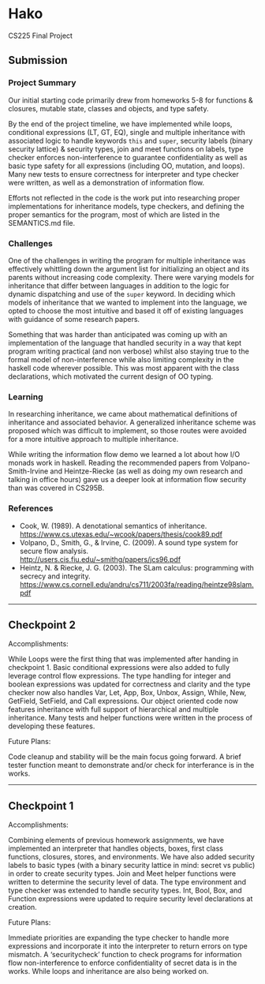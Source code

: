 # Hako
CS225 Final Project

## Submission

### Project Summary

Our initial starting code primarily drew from homeworks 5-8 for functions &
closures, mutable state, classes and objects, and type safety. 

By the end of the project timeline, we have implemented while loops, conditional
expressions (LT, GT, EQ), single and multiple inheritance with associated logic
to handle keywords `this` and `super`, security labels (binary security
lattice) & security types, join and meet functions on labels, type checker
enforces non-interference to guarantee confidentiality as well as basic type
safety for all expressions (including OO, mutation, and loops). Many new tests
to ensure correctness for interpreter and type checker were written, as well as
a demonstration of information flow. 

Efforts not reflected in the code is the work put into researching proper
implementations for inheritance models, type checkers, and defining the proper
semantics for the program, most of which are listed in the SEMANTICS.md file.

### Challenges

One of the challenges in writing the program for multiple inheritance was
effectively whittling down the argument list for initializing an object and its
parents without increasing code complexity. There were varying models for
inheritance that differ between languages in addition to the logic for dynamic
dispatching and use of the `super` keyword. In deciding which models of
inheritance that we wanted to implement into the language, we opted to choose
the most intuitive and based it off of existing languages with guidance of some
research papers.

Something that was harder than anticipated was coming up with an implementation
of the language that handled security in a way that kept program writing
practical (and non verbose) whilst also staying true to the formal model of
non-interference while also limiting complexity in the haskell code wherever
possible. This was most apparent with the class declarations, which motivated
the current design of OO typing. 

### Learning

In researching inheritance, we came about mathematical definitions of
inheritance and associated behavior. A generalized inheritance scheme was
proposed which was difficult to implement, so those routes were avoided for a
more intuitive approach to multiple inheritance.

While writing the information flow demo we learned a lot about how I/O monads
work in haskell. Reading the recommended papers from Volpano-Smith-Irvine and
Heintze-Riecke (as well as doing my own research and talking in office hours)
gave us a deeper look at information flow security than was covered in CS295B.

### References

* Cook, W. (1989). A denotational semantics of inheritance.<br>
  https://www.cs.utexas.edu/~wcook/papers/thesis/cook89.pdf
* Volpano, D., Smith, G., & Irvine, C. (2009). A sound type system for secure
  flow analysis.<br>
  http://users.cis.fiu.edu/~smithg/papers/jcs96.pdf
* Heintz, N. & Riecke, J. G. (2003). The SLam calculus: programming with
  secrecy and integrity.<br>
  https://www.cs.cornell.edu/andru/cs711/2003fa/reading/heintze98slam.pdf

---

## Checkpoint 2

Accomplishments:

While Loops were the first thing that was implemented after handing in
checkpoint 1.  Basic conditional expressions were also added to fully leverage
control flow expressions.  The type handling for integer and boolean
expressions was updated for correctness and clarity and the type checker now
also handles Var, Let, App, Box, Unbox, Assign, While, New, GetField, SetField,
and Call expressions.  Our object oriented code now features inheritance with
full support of hierarchical and multiple inheritance.  Many tests and helper
functions were written in the process of developing these features.

Future Plans:

Code cleanup and stability will be the main focus going forward.  A brief
tester function meant to demonstrate and/or check for interferance is in the
works.

---

## Checkpoint 1

Accomplishments:

Combining elements of previous homework assignments, we have implemented an
interpreter that handles objects, boxes, first class functions, closures,
stores, and environments.  We have also added security labels to basic types
(with a binary security lattice in mind: secret vs public) in order to create
security types.  Join and Meet helper functions were written to determine the
security level of data.  The type environment and type checker was extended to
handle security types.  Int, Bool, Box, and Function expressions were updated
to require security level declarations at creation.

Future Plans:

Immediate priorities are expanding the type checker to handle more expressions
and incorporate it into the interpreter to return errors on type mismatch.  A
‘securitycheck’ function to check programs for information flow
non-interference to enforce confidentiality of secret data is in the works.
While loops and inheritance are also being worked on.
